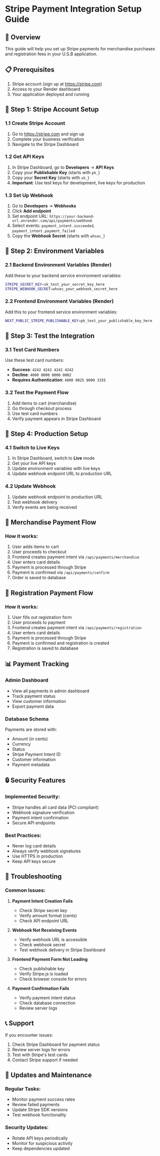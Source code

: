 # Stripe Payment Integration Setup Guide

## 🚀 Overview
This guide will help you set up Stripe payments for merchandise purchases and registration fees in your U.S.B application.

## 📋 Prerequisites
1. Stripe account (sign up at https://stripe.com)
2. Access to your Render dashboard
3. Your application deployed and running

## 🔧 Step 1: Stripe Account Setup

### 1.1 Create Stripe Account
1. Go to https://stripe.com and sign up
2. Complete your business verification
3. Navigate to the Stripe Dashboard

### 1.2 Get API Keys
1. In Stripe Dashboard, go to **Developers** → **API Keys**
2. Copy your **Publishable Key** (starts with `pk_`)
3. Copy your **Secret Key** (starts with `sk_`)
4. **Important**: Use test keys for development, live keys for production

### 1.3 Set Up Webhook
1. Go to **Developers** → **Webhooks**
2. Click **Add endpoint**
3. Set endpoint URL: `https://your-backend-url.onrender.com/api/payments/webhook`
4. Select events: `payment_intent.succeeded`, `payment_intent.payment_failed`
5. Copy the **Webhook Secret** (starts with `whsec_`)

## 🔧 Step 2: Environment Variables

### 2.1 Backend Environment Variables (Render)
Add these to your backend service environment variables:

```bash
STRIPE_SECRET_KEY=sk_test_your_secret_key_here
STRIPE_WEBHOOK_SECRET=whsec_your_webhook_secret_here
```

### 2.2 Frontend Environment Variables (Render)
Add this to your frontend service environment variables:

```bash
NEXT_PUBLIC_STRIPE_PUBLISHABLE_KEY=pk_test_your_publishable_key_here
```

## 🔧 Step 3: Test the Integration

### 3.1 Test Card Numbers
Use these test card numbers:
- **Success**: `4242 4242 4242 4242`
- **Decline**: `4000 0000 0000 0002`
- **Requires Authentication**: `4000 0025 0000 3155`

### 3.2 Test the Payment Flow
1. Add items to cart (merchandise)
2. Go through checkout process
3. Use test card numbers
4. Verify payment appears in Stripe Dashboard

## 🔧 Step 4: Production Setup

### 4.1 Switch to Live Keys
1. In Stripe Dashboard, switch to **Live** mode
2. Get your live API keys
3. Update environment variables with live keys
4. Update webhook endpoint URL to production URL

### 4.2 Update Webhook
1. Update webhook endpoint to production URL
2. Test webhook delivery
3. Verify events are being received

## 🛒 Merchandise Payment Flow

### How it works:
1. User adds items to cart
2. User proceeds to checkout
3. Frontend creates payment intent via `/api/payments/merchandise`
4. User enters card details
5. Payment is processed through Stripe
6. Payment is confirmed via `/api/payments/confirm`
7. Order is saved to database

## 🏀 Registration Payment Flow

### How it works:
1. User fills out registration form
2. User proceeds to payment
3. Frontend creates payment intent via `/api/payments/registration`
4. User enters card details
5. Payment is processed through Stripe
6. Payment is confirmed and registration is created
7. Registration is saved to database

## 📊 Payment Tracking

### Admin Dashboard
- View all payments in admin dashboard
- Track payment status
- View customer information
- Export payment data

### Database Schema
Payments are stored with:
- Amount (in cents)
- Currency
- Status
- Stripe Payment Intent ID
- Customer information
- Payment metadata

## 🔒 Security Features

### Implemented Security:
- Stripe handles all card data (PCI compliant)
- Webhook signature verification
- Payment intent confirmation
- Secure API endpoints

### Best Practices:
- Never log card details
- Always verify webhook signatures
- Use HTTPS in production
- Keep API keys secure

## 🚨 Troubleshooting

### Common Issues:

1. **Payment Intent Creation Fails**
   - Check Stripe secret key
   - Verify amount format (cents)
   - Check API endpoint URL

2. **Webhook Not Receiving Events**
   - Verify webhook URL is accessible
   - Check webhook secret
   - Test webhook delivery in Stripe Dashboard

3. **Frontend Payment Form Not Loading**
   - Check publishable key
   - Verify Stripe.js is loaded
   - Check browser console for errors

4. **Payment Confirmation Fails**
   - Verify payment intent status
   - Check database connection
   - Review server logs

## 📞 Support

If you encounter issues:
1. Check Stripe Dashboard for payment status
2. Review server logs for errors
3. Test with Stripe's test cards
4. Contact Stripe support if needed

## 🔄 Updates and Maintenance

### Regular Tasks:
- Monitor payment success rates
- Review failed payments
- Update Stripe SDK versions
- Test webhook functionality

### Security Updates:
- Rotate API keys periodically
- Monitor for suspicious activity
- Keep dependencies updated 